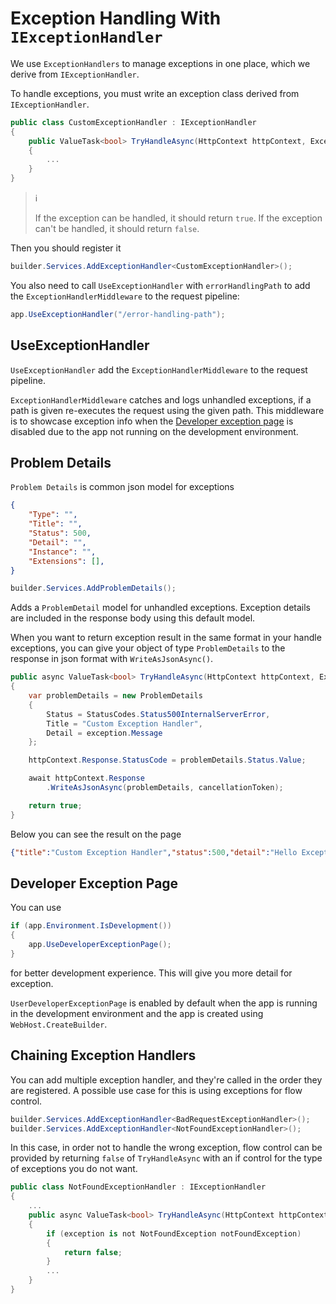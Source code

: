 # Exception Handling With `IExceptionHandler`

We use `ExceptionHandlers` to manage exceptions in one place, which we derive
from `IExceptionHandler`.

To handle exceptions, you must write an exception class derived from
`IExceptionHandler`.

```csharp
public class CustomExceptionHandler : IExceptionHandler
{
    public ValueTask<bool> TryHandleAsync(HttpContext httpContext, Exception exception, CancellationToken cancellationToken)
    {
        ...
    }
}
```

> :information_source:
>
> If the exception can be handled, it should return `true`. If the exception
> can't be handled, it should return `false`.

Then you should register it

```csharp
builder.Services.AddExceptionHandler<CustomExceptionHandler>();
```

You also need to call `UseExceptionHandler` with `errorHandlingPath` to add the
`ExceptionHandlerMiddleware` to the request pipeline:

```csharp
app.UseExceptionHandler("/error-handling-path");
```

## UseExceptionHandler

`UseExceptionHandler` add the `ExceptionHandlerMiddleware` to the request
pipeline.

`ExceptionHandlerMiddleware` catches and logs unhandled exceptions, if a path
is given re-executes the request using the given path. This middleware is to
showcase exception info when the [Developer exception
page](#developer-exception-page) is disabled due to the app not running on the
development environment.

## Problem Details

`Problem Details` is common json model for exceptions

```json
{
    "Type": "",
    "Title": "",
    "Status": 500,
    "Detail": "",
    "Instance": "",
    "Extensions": [],
}
```

```csharp
builder.Services.AddProblemDetails();
```

Adds a `ProblemDetail` model for unhandled exceptions. Exception details are
included in the response body using this default model.

When you want to return exception result in the same format in your handle
exceptions, you can give your object of type `ProblemDetails` to the response in
json format with `WriteAsJsonAsync()`.

```csharp
public async ValueTask<bool> TryHandleAsync(HttpContext httpContext, Exception exception,CancellationToken cancellationToken)
{
    var problemDetails = new ProblemDetails
    {
        Status = StatusCodes.Status500InternalServerError,
        Title = "Custom Exception Handler",
        Detail = exception.Message
    };

    httpContext.Response.StatusCode = problemDetails.Status.Value;

    await httpContext.Response
        .WriteAsJsonAsync(problemDetails, cancellationToken);

    return true;
}
```

Below you can see the result on the page

```json
{"title":"Custom Exception Handler","status":500,"detail":"Hello Exception"}
```

## Developer Exception Page

You can use

```csharp
if (app.Environment.IsDevelopment())
{
    app.UseDeveloperExceptionPage();
}
```

for better development experience. This will give you more detail for exception.

`UserDeveloperExceptionPage` is enabled by default when the app is running in
the development environment and the app is created using
`WebHost.CreateBuilder`.

## Chaining Exception Handlers

You can add multiple exception handler, and they're called in the order they are
registered. A possible use case for this is using exceptions for flow control.

```csharp
builder.Services.AddExceptionHandler<BadRequestExceptionHandler>();
builder.Services.AddExceptionHandler<NotFoundExceptionHandler>();
```

In this case, in order not to handle the wrong exception, flow control can be
provided by returning `false` of `TryHandleAsync` with an if control for the
type of exceptions you do not want.

```csharp
public class NotFoundExceptionHandler : IExceptionHandler
{
    ...
    public async ValueTask<bool> TryHandleAsync(HttpContext httpContext, Exception exception, CancellationToken cancellationToken)
    {
        if (exception is not NotFoundException notFoundException)
        {
            return false;
        }
        ...
    }
}
```
